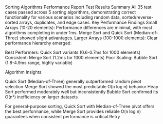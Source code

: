 Sorting Algorithms Performance Report
Test Results Summary
All 35 test cases passed across 5 sorting algorithms, demonstrating correct functionality for various scenarios including random data, sorted/reverse-sorted arrays, duplicates, and edge cases.
Key Performance Findings
Small Arrays (10-20 elements): Performance differences are minimal, with most algorithms completing in under 1ms. Merge Sort and Quick Sort (Median-of-Three) showed slight advantages.
Larger Arrays (100-1000 elements): Clear performance hierarchy emerged:

Best Performers: Quick Sort variants (0.6-0.7ms for 1000 elements)
Consistent: Merge Sort (1.2ms for 1000 elements)
Poor Scaling: Bubble Sort (1.8-4.9ms range, highly variable)

Algorithm Insights

Quick Sort (Median-of-Three) generally outperformed random pivot selection
Merge Sort showed the most predictable O(n log n) behavior
Heap Sort performed moderately well but inconsistently
Bubble Sort confirmed its O(n²) inefficiency on larger datasets

For general-purpose sorting, Quick Sort with Median-of-Three pivot offers the best performance, while Merge Sort provides reliable O(n log n) guarantees when consistent performance is critical.Retry